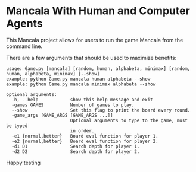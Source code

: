 # Mancala With Human and Computer Agents

This Mancala project allows for users to run the game Mancala from the command line.



There are a few arguments that should be used to maximize benefits:
```
usage: Game.py [mancala] [random, human, alphabeta, minimax] [random, human, alphabeta, minimax] [--show]
example: python Game.py mancala human alphabeta --show
example: python Game.py mancala minimax alphabeta --show

optional arguments:
  -h, --help            show this help message and exit
  -games GAMES          Number of games to play.
  --show                Set this flag to print the board every round.
  -game_args [GAME_ARGS [GAME_ARGS ...]]
                        Optional arguments to type to the game, must be typed
                        in order.
  -e1 {normal,better}   Board eval function for player 1.
  -e2 {normal,better}   Board eval function for player 2.
  -d1 D1                Search depth for player 1.
  -d2 D2                Search depth for player 2.
```                        

Happy testing
